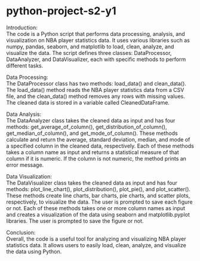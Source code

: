 # python-project-s2-y1
Introduction:  
The code is a Python script that performs data processing, analysis, and visualization on NBA player statistics data. It uses various libraries such as numpy, pandas, seaborn, and matplotlib to load, clean, analyze, and visualize the data. The script defines three classes: DataProcessor, DataAnalyzer, and DataVisualizer, each with specific methods to perform different tasks.  
  
Data Processing:   
The DataProcessor class has two methods: load_data() and clean_data(). The load_data() method reads the NBA player statistics data from a CSV file, and the clean_data() method removes any rows with missing values. The cleaned data is stored in a variable called CleanedDataFrame.  
  
Data Analysis:   
The DataAnalyzer class takes the cleaned data as input and has four methods: get_average_of_column(), get_distribution_of_column(), get_median_of_column(), and get_mode_of_column(). These methods calculate and return the average, standard deviation, median, and mode of a specified column in the cleaned data, respectively. Each of these methods takes a column name as input and returns a statistical measure of that column if it is numeric. If the column is not numeric, the method prints an error message. 
  
Data Visualization:  
The DataVisualizer class takes the cleaned data as input and has four methods: plot_line_chart(), plot_distribution(), plot_pie(), and plot_scatter(). These methods create line charts, bar charts, pie charts, and scatter plots, respectively, to visualize the data. The user is prompted to save each figure or not. Each of these methods takes one or more column names as input and creates a visualization of the data using seaborn and matplotlib.pyplot libraries. The user is prompted to save the figure or not. 
  
Conclusion:   
Overall, the code is a useful tool for analyzing and visualizing NBA player statistics data. It allows users to easily load, clean, analyze, and visualize the data using Python.  
